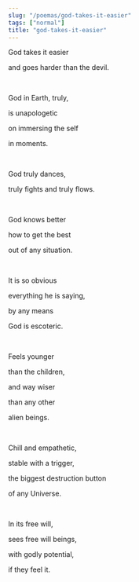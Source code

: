 ```yaml
---
slug: "/poemas/god-takes-it-easier"
tags: ["normal"]
title: "god-takes-it-easier"
---
```

God takes it easier

and goes harder than the devil.

&nbsp;

God in Earth, truly,

is unapologetic

on immersing the self

in moments.

&nbsp;

God truly dances,

truly fights and truly flows.

&nbsp;

God knows better

how to get the best

out of any situation.

&nbsp;

It is so obvious

everything he is saying,

by any means

God is escoteric.

&nbsp;

Feels younger

than the children,

and way wiser

than any other

alien beings.

&nbsp;

Chill and empathetic,

stable with a trigger,

the biggest destruction button

of any Universe.

&nbsp;

In its free will,

sees free will beings,

with godly potential,

if they feel it.